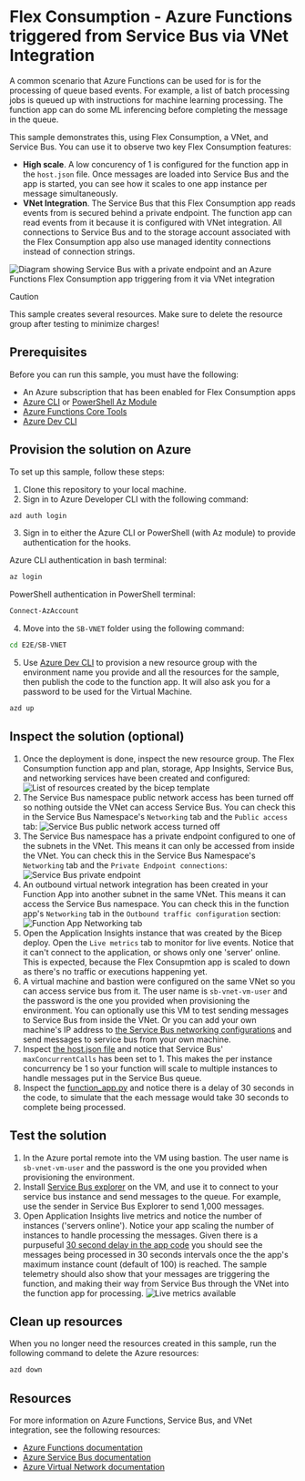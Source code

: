 # Flex Consumption - Azure Functions triggered from Service Bus via VNet Integration

A common scenario that Azure Functions can be used for is for the processing of queue based events. For example, a list of batch processing jobs is queued up with instructions for machine learning processing. The function app can do some ML inferencing before completing the message in the queue.

This sample demonstrates this, using Flex Consumption, a VNet, and Service Bus. You can use it to observe two key Flex Consumption features:

* **High scale**. A low concurency of 1 is configured for the function app in the `host.json` file. Once messages are loaded into Service Bus and the app is started, you can see how it scales to one app instance per message simultaneously.
* **VNet Integration**. The Service Bus that this Flex Consumption app reads events from is secured behind a private endpoint. The function app can read events from it because it is configured with VNet integration. All connections to Service Bus and to the storage account associated with the Flex Consumption app also use managed identity connections instead of connection strings.

![Diagram showing Service Bus with a private endpoint and an Azure Functions Flex Consumption app triggering from it via VNet integration](./img/SB-VNET.png)

> [!CAUTION]
> This sample creates several resources. Make sure to delete the resource group after testing to minimize charges!

## Prerequisites

Before you can run this sample, you must have the following:

- An Azure subscription that has been enabled for Flex Consumption apps
- [Azure CLI](https://learn.microsoft.com/en-us/cli/azure/install-azure-cli) or [PowerShell Az Module](https://learn.microsoft.com/powershell/azure/new-azureps-module-az)
- [Azure Functions Core Tools](https://learn.microsoft.com/en-us/azure/azure-functions/functions-run-local?tabs=v4%2Clinux%2Ccsharp%2Cportal%2Cbash#install-the-azure-functions-core-tools)
- [Azure Dev CLI](https://learn.microsoft.com/en-us/azure/developer/azure-developer-cli/install-azd?tabs=winget-windows%2Cbrew-mac%2Cscript-linux&pivots=os-windows)


## Provision the solution on Azure

To set up this sample, follow these steps:

1. Clone this repository to your local machine.
2. Sign in to Azure Developer CLI with the following command:

  ```bash
  azd auth login
  ```

3. Sign in to either the Azure CLI or PowerShell (with Az module) to provide authentication for the hooks.

  Azure CLI authentication in bash terminal:
  
  ```bash
  az login
  ```

  PowerShell authentication in PowerShell terminal:

  ```powershell
  Connect-AzAccount
  ```

4. Move into the `SB-VNET` folder using the following command:

  ```bash
  cd E2E/SB-VNET
  ```

5. Use [Azure Dev CLI](https://learn.microsoft.com/en-us/azure/developer/azure-developer-cli/install-azd?tabs=winget-windows%2Cbrew-mac%2Cscript-linux&pivots=os-windows) to provision a new resource group with the environment name you provide and all the resources for the sample, then publish the code to the function app. It will also ask you for a password to be used for the Virtual Machine.

  ```bash
  azd up
  ```

## Inspect the solution (optional)

1. Once the deployment is done, inspect the new resource group. The Flex Consumption function app and plan, storage, App Insights, Service Bus, and networking services have been created and configured:
![List of resources created by the bicep template](./img/resources.png)
1. The Service Bus namespace public network access has been turned off so nothing outside the VNet can access Service Bus. You can check this in the Service Bus  Namespace's `Networking` tab and the `Public access` tab:
![Service Bus public network access turned off](./img/sb-disabled-network-access.png)
1. The Service Bus namespace has a private endpoint configured to one of the subnets in the VNet. This means it can only be accessed from inside the VNet. You can check this in the Service Bus Namespace's `Networking` tab and the `Private Endpoint connections`:
![Service Bus private endpoint](./img/sb-private-endpoint.png)
1. An outbound virtual network integration has been created in your Function App into another subnet in the same VNet. This means it can access the Service Bus namespace. You can check this in the function app's `Networking` tab in the `Outbound traffic configuration` section:
![Function App Networking tab](./img/func-vnet.png)
1. Open the Application Insights instance that was created by the Bicep deploy. Open the `Live metrics` tab to monitor for live events. Notice that it can't connect to the application, or shows only one 'server' online. This is expected, because the Flex Consupmtion app is scaled to down as there's no traffic or executions happening yet.
1. A virtual machine and bastion were configured on the same VNet so you can access service bus from it. The user name is `sb-vnet-vm-user` and the password is the one you provided when provisioning the environment. You can optionally use this VM to test sending messages to Service Bus from inside the VNet. Or you can add your own machine's IP address to [the Service Bus networking configurations](https://learn.microsoft.com/azure/service-bus-messaging/service-bus-ip-filtering) and send messages to service bus from your own machine. 
1. Inspect [the host.json file](./src/host.json) and notice that Service Bus' `maxConcurrentCalls` has been set to 1. This makes the per instance concurrency be 1 so your function will scale to multiple instances to handle messages put in the Service Bus queue.
1. Inspect the [function_app.py](./src/function_app.py) and notice there is a delay of 30 seconds in the code, to simulate that the each message would take 30 seconds to complete being processed.

## Test the solution

1. In the Azure portal remote into the VM using bastion. The user name is `sb-vnet-vm-user` and the password is the one you provided when provisioning the environment.
1. Install [Service Bus explorer](https://github.com/paolosalvatori/ServiceBusExplorer/releases) on the VM, and use it to connect to your service bus instance and send messages to the queue. For example, use the sender in Service Bus Explorer to send 1,000 messages.
1. Open Application Insights live metrics and notice the number of instances ('servers online'). Notice your app scaling the number of instances to handle processing the messages. Given there is a purpuseful [30 second delay in the app code](./src/function_app.py#L12) you should see the messages being processed in 30 seconds intervals once the the app's maximum instance count (default of 100) is reached. The sample telemetry should also show that your messages are triggering the function, and making their way from Service Bus through the VNet into the function app for processing.
![Live metrics available](./img/live-metrics.png)

## Clean up resources

When you no longer need the resources created in this sample, run the following command to delete the Azure resources:

```bash
azd down
```

## Resources

For more information on Azure Functions, Service Bus, and VNet integration, see the following resources:

* [Azure Functions documentation](https://docs.microsoft.com/en-us/azure/azure-functions/)
* [Azure Service Bus documentation](https://docs.microsoft.com/en-us/azure/service-bus/)
* [Azure Virtual Network documentation](https://docs.microsoft.com/en-us/azure/virtual-network/)
